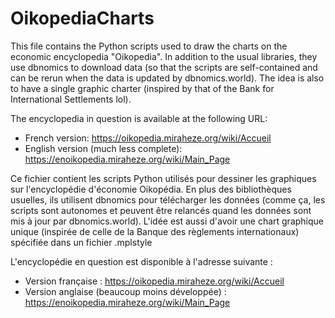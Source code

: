# OikopediaCharts

This file contains the Python scripts used to draw the charts on the economic encyclopedia "Oikopedia". In addition to the usual libraries, they use dbnomics to download data (so that the scripts are self-contained and can be rerun when the data is updated by dbnomics.world). The idea is also to have a single graphic charter (inspired by that of the Bank for International Settlements lol).

The encyclopedia in question is available at the following URL:
* French version: https://oikopedia.miraheze.org/wiki/Accueil
* English version (much less complete): https://enoikopedia.miraheze.org/wiki/Main_Page

Ce fichier contient les scripts Python utilisés pour dessiner les graphiques sur l'encyclopédie d'économie Oikopédia. En plus des bibliothèques usuelles, ils utilisent dbnomics pour télécharger les données (comme ça, les scripts sont autonomes et peuvent être relancés quand les données sont mis à jour par dbnomics.world). L'idée est aussi d'avoir une chart graphique unique (inspirée de celle de la Banque des règlements internationaux) spécifiée dans un fichier .mplstyle

L'encyclopédie en question est disponible à l'adresse suivante :
* Version française : https://oikopedia.miraheze.org/wiki/Accueil
* Version anglaise (beaucoup moins développée) : https://enoikopedia.miraheze.org/wiki/Main_Page